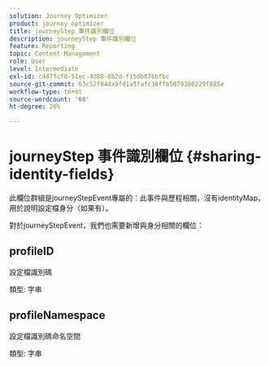 ```yaml
---
solution: Journey Optimizer
product: journey optimizer
title: journeyStep 事件識別欄位
description: journeyStep 事件識別欄位
feature: Reporting
topic: Content Management
role: User
level: Intermediate
exl-id: c447fcf0-51ec-4d88-8b2d-f15db076bfbc
source-git-commit: 63c52f04da9fd1a5fafc36ffb5079380229f885e
workflow-type: tm+mt
source-wordcount: '60'
ht-degree: 26%

---
```


# journeyStep 事件識別欄位 {#sharing-identity-fields}

此欄位群組是journeyStepEvent專屬的：此事件與歷程相關，沒有identityMap，用於說明設定檔身分（如果有）。

對於journeyStepEvent，我們也需要新增與身分相關的欄位：

## profileID

設定檔識別碼

類型: 字串

## profileNamespace

設定檔識別碼命名空間

類型: 字串
